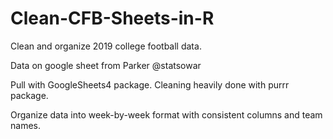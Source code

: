 # Clean-CFB-Sheets-in-R
Clean and organize 2019 college football data.

Data on google sheet from Parker @statsowar

Pull with GoogleSheets4 package. Cleaning heavily done with purrr package.

Organize data into week-by-week format with consistent columns and team names. 
